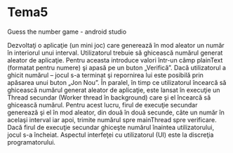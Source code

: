 # Tema5
Guess the number game - android studio


Dezvoltaţi o aplicaţie (un mini joc) care generează în mod aleator un număr în interiorul unui interval.
Utilizatorul trebuie să ghicească numărul generat aleator de aplicaţie. Pentru aceasta introduce valori într-un câmp
plainText (formatat pentru numere) şi apasă pe un buton „Verifică”. Dacă utilizatorul a ghicit numărul – jocul s-a
terminat şi repornirea lui este posibilă prin apăsarea unui buton „Jon Nou”.
În paralel, în timp ce utilizatorul încearcă să ghicească numărul generat aleator de aplicaţie, este lansat în
execuţie un Thread secundar (Worker thread în background) care şi el încearcă să ghicească numărul. Pentru acest
lucru, firul de execuţie secundar generează şi el în mod aleator, din două în două secunde, câte un număr în acelaşi
interval iar apoi, trimite numărul spre mainThread spre verificare. Dacă firul de execuţie secundar ghiceşte numărul
înaintea utilizatorului, jocul s-a încheiat.
Aspectul interfeţei cu utilizatorul (UI) este la discreţia programatorului.
